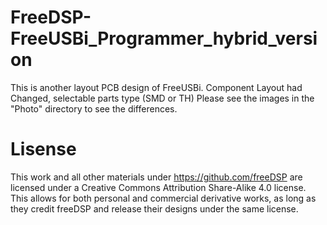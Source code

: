 # FreeDSP-FreeUSBi_Programmer_hybrid_version
This is another layout PCB design of FreeUSBi.
Component Layout had Changed, selectable parts type (SMD or TH)
Please see the images in the "Photo" directory to see the differences.

# Lisense
This work and all other materials under https://github.com/freeDSP are licensed under a Creative Commons Attribution Share-Alike 4.0 license. This allows for both personal and commercial derivative works, as long as they credit freeDSP and release their designs under the same license.
